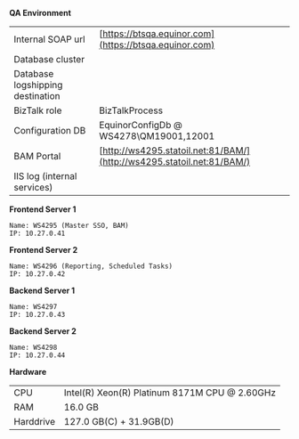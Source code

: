**QA Environment**<br>

|                |                       |
| --------| -----------           |
Internal SOAP url| [https://btsqa.equinor.com](https://btsqa.equinor.com)
Database cluster| 
Database logshipping destination| 
BizTalk role| BizTalkProcess
Configuration DB| EquinorConfigDb @ WS4278\QM19001,12001
BAM Portal| [http://ws4295.statoil.net:81/BAM/](http://ws4295.statoil.net:81/BAM/)
IIS log (internal services)| 


**Frontend Server 1**<br>

    Name: WS4295 (Master SSO, BAM)
    IP: 10.27.0.41


**Frontend Server 2**

    Name: WS4296 (Reporting, Scheduled Tasks)
    IP: 10.27.0.42

**Backend Server 1**

    Name: WS4297
    IP: 10.27.0.43

**Backend Server 2**

    Name: WS4298
    IP: 10.27.0.44


**Hardware**<br>

|                |                       |
| --------| -----------           |
CPU| Intel(R) Xeon(R) Platinum 8171M CPU @ 2.60GHz
RAM| 16.0 GB
Harddrive| 127.0 GB(C) + 31.9GB(D)